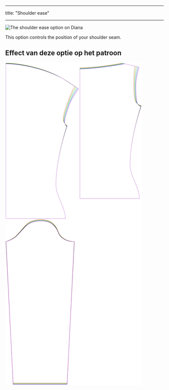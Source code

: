 - - -
title: "Shoulder ease"
- - -

![The shoulder ease option on Diana](./shoulderease.svg)

This option controls the position of your shoulder seam.

## Effect van deze optie op het patroon

![This image shows the effect of this option by superimposing several variants that have a different value for this option](diana_shoulderease_sample.svg "Effect of this option on the pattern")
